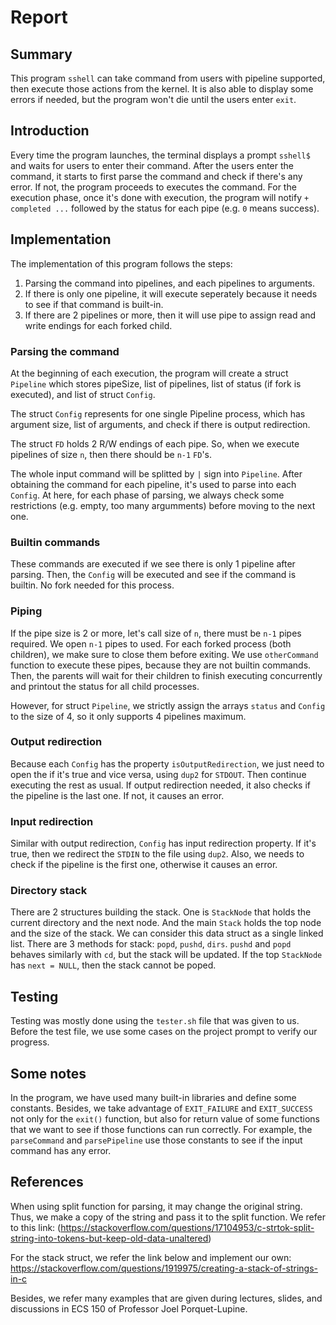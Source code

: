 # Report

## Summary

This program `sshell` can take command from users with pipeline supported, then 
execute those actions from the kernel. It is also able to display some errors 
if needed, but the program won't die until the users enter `exit`.

## Introduction

Every time the program launches, the terminal displays a prompt `sshell$` and
waits for users to enter their command. After the users enter the command, it
starts to first parse the command and check if there's any error. If not, the
program proceeds to executes the command. For the execution phase, once it's
done with execution, the program will notify `+ completed ...` followed by the
status for each pipe (e.g. `0` means success).

## Implementation

The implementation of this program follows the steps:
1. Parsing the command into pipelines, and each pipelines to arguments.
2. If there is only one pipeline, it will execute seperately because it needs
to see if that command is built-in.
3. If there are 2 pipelines or more, then it will use pipe to assign read and
write endings for each forked child.

### Parsing the command

At the beginning of each execution, the program will create a struct `Pipeline`
which stores pipeSize, list of pipelines, list of status (if fork is executed), 
and list of struct `Config`.

The struct `Config` represents for one single Pipeline process, which has argument
size, list of arguments, and check if there is output redirection.

The struct `FD` holds 2 R/W endings of each pipe. So, when we execute pipelines
of size `n`, then there should be `n-1` `FD`'s.

The whole input command will be splitted by `|` sign into `Pipeline`. After
obtaining the command for each pipeline, it's used to parse into each `Config`.
At here, for each phase of parsing, we always check some restrictions (e.g.
empty, too many argumments) before moving to the next one.

### Builtin commands

These commands are executed if we see there is only 1 pipeline after parsing.
Then, the `Config` will be executed and see if the command is builtin. No
fork needed for this process.

### Piping

If the pipe size is 2 or more, let's call size of `n`, there must be `n-1` pipes
required. We open `n-1` pipes to used. For each forked process (both children),
we make sure to close them before exiting. We use `otherCommand` function to
execute these pipes, because they are not builtin commands. Then, the parents
will wait for their children to finish executing concurrently and printout
the status for all child processes.

However, for struct `Pipeline`, we strictly assign the arrays `status` and
`Config` to the size of 4, so it only supports 4 pipelines maximum.

### Output redirection

Because each `Config` has the property `isOutputRedirection`, we just need to open the if it's true and vice versa, using `dup2` for `STDOUT`. Then continue
executing the rest as usual. If output redirection needed, it also checks if the
pipeline is the last one. If not, it causes an error.

### Input redirection

Similar with output redirection, `Config` has input redirection property. If it's
true, then we redirect the `STDIN` to the file using `dup2`. Also, we needs to
check if the pipeline is the first one, otherwise it causes an error.

### Directory stack

There are 2 structures building the stack. One is `StackNode` that holds the
current directory and the next node. And the main `Stack` holds the top node and
the size of the stack. We can consider this data struct as a single linked list.
There are 3 methods for stack: `popd`, `pushd`, `dirs`. `pushd` and `popd` 
behaves similarly with `cd`, but the stack will be updated.
If the top `StackNode` has `next = NULL`, then the stack cannot be poped.

## Testing

Testing was mostly done using the `tester.sh` file that was given to us. Before
the test file, we use some cases on the project prompt to verify our progress.

## Some notes

In the program, we have used many built-in libraries and define some constants.
Besides, we take advantage of `EXIT_FAILURE` and `EXIT_SUCCESS` not only for the
`exit()` function, but also for return value of some functions that we want to
see if those functions can run correctly. For example, the `parseCommand` and
`parsePipeline` use those constants to see if the input command has any error.

## References

When using split function for parsing, it may change the original string. Thus,
we make a copy of the string and pass it to the split function. We refer to
this link: 
(https://stackoverflow.com/questions/17104953/c-strtok-split-string-into-tokens-but-keep-old-data-unaltered) 

For the stack struct, we refer the link below and implement our own:
https://stackoverflow.com/questions/1919975/creating-a-stack-of-strings-in-c

Besides, we refer many examples that are given during lectures, slides, and
discussions in ECS 150 of Professor Joel Porquet-Lupine. 